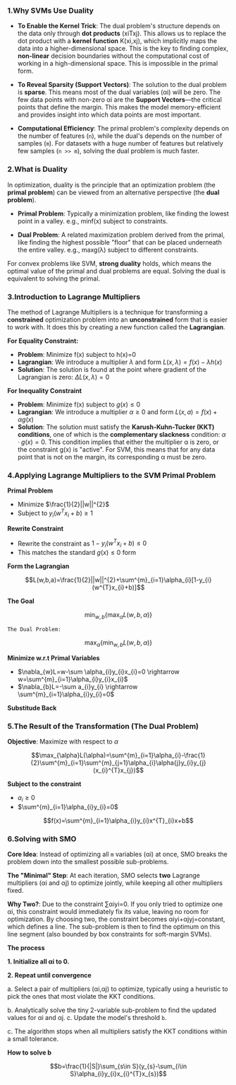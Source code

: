 ### 1.Why SVMs Use Duality

- **To Enable the Kernel Trick**: The dual problem's structure depends on the data only through **dot products** (xiT​xj​). This allows us to replace the dot product with a **kernel function** K(xi​,xj​), which implicitly maps the data into a higher-dimensional space. This is the key to finding complex, **non-linear** decision boundaries without the computational cost of working in a high-dimensional space. This is impossible in the primal form.
    
- **To Reveal Sparsity (Support Vectors)**: The solution to the dual problem is **sparse**. This means most of the dual variables (αi​) will be zero. The few data points with non-zero αi​ are the **Support Vectors**—the critical points that define the margin. This makes the model memory-efficient and provides insight into which data points are most important.
    
- **Computational Efficiency**: The primal problem's complexity depends on the number of features (`n`), while the dual's depends on the number of samples (`m`). For datasets with a huge number of features but relatively few samples (`n >> m`), solving the dual problem is much faster.

### 2.What is Duality

In optimization, duality is the principle that an optimization problem (the **primal problem**) can be viewed from an alternative perspective (the **dual problem**).

- **Primal Problem**: Typically a minimization problem, like finding the lowest point in a valley. e.g., minf(x) subject to constraints.
    
- **Dual Problem**: A related maximization problem derived from the primal, like finding the highest possible "floor" that can be placed underneath the entire valley. e.g., maxg(λ) subject to different constraints.
    

For convex problems like SVM, **strong duality** holds, which means the optimal value of the primal and dual problems are equal. Solving the dual is equivalent to solving the primal.


### 3.Introduction to Lagrange Multipliers

The method of Lagrange Multipliers is a technique for transforming a **constrained** optimization problem into an **unconstrained** form that is easier to work with. It does this by creating a new function called the **Lagrangian**.

**For Equality Constraint:**

* **Problem**: Minimize f(x) subject to h(x)=0
* **Lagrangian**: We introduce a multiplier $\lambda$ and form $L(x,\lambda)=f(x)-\lambda h(x)$
* **Solution**: The solution is found at the point where gradient of the Lagrangian is zero: $\Delta L(x,\lambda)=0$

**For Inequality Constraint**

* **Problem**: Minimize f(x) subject to $g(x)\leq 0$
* **Lagrangian**: We introduce a multiplier $\alpha \geq 0$ and form $L(x,a)=f(x)+\alpha g(x)$
* **Solution**: The solution must satisfy the **Karush-Kuhn-Tucker (KKT) conditions**, one of which is the **complementary slackness** condition: $\alpha ·g(x)=0$. This condition implies that either the multiplier α is zero, or the constraint g(x) is "active". For SVM, this means that for any data point that is not on the margin, its corresponding α must be zero.

### 4.Applying Lagrange Multipliers to the SVM Primal Problem

**Primal Problem**

* Minimize $\frac{1}{2}||w||^{2}$
* Subject to $y_{i}(w^{T}x_{i}+b)\geq 1$

**Rewrite Constraint**

* Rewrite the constraint as $1-y_{i}(w^{T}x_{i}+b)\leq 0$
* This matches the standard $g(x)\leq 0$ form

**Form the Lagrangian**

$$L(w,b,a)=\frac{1}{2}||w||^{2}+\sum^{m}_{i=1}\alpha_{i}[1-y_{i}(w^{T}x_{i}+b)]$$

**The Goal**

$$\min_{w,b}\{\max_{\alpha}L(w,b,\alpha)\}$$

	The Dual Problem:

$$\max_{\alpha}\{\min_{w,b}L(w,b,\alpha)\}$$


**Minimize w.r.t Primal Variables**

* $\nabla_{w}L=w-\sum \alpha_{i}y_{i}x_{i}=0 \rightarrow w=\sum^{m}_{i=1}\alpha_{i}y_{i}x_{i}$
* $\nabla_{b}L=-\sum a_{i}y_{i} \rightarrow \sum^{m}_{i=1}\alpha_{i}y_{i}=0$

**Substitude Back**

### 5.The Result of the Transformation (The Dual Problem)

**Objective**: Maximize with respect to $\alpha$

$$\max_{\alpha}L(\alpha)=\sum^{m}_{i=1}\alpha_{i}-\frac{1}{2}\sum^{m}_{i=1}\sum^{m}_{j=1}\alpha_{i}\alpha{j}y_{i}y_{j}(x_{i}^{T}x_{j})$$

**Subject to the constraint**

* $a_{i}\geq 0$
* $\sum^{m}_{i=1}\alpha_{i}y_{i}=0$

$$f(x)=\sum^{m}_{i=1}\alpha_{i}y_{i}x^{T}_{i}x+b$$

### 6.Solving with SMO

**Core Idea**: Instead of optimizing all `m` variables (αi​) at once, SMO breaks the problem down into the smallest possible sub-problems.

**The "Minimal" Step**: At each iteration, SMO selects **two** Lagrange multipliers (αi​ and αj​) to optimize jointly, while keeping all other multipliers fixed.

**Why Two?**: Due to the constraint ∑αi​yi​=0. If you only tried to optimize one αi​, this constraint would immediately fix its value, leaving no room for optimization. By choosing two, the constraint becomes αi​yi​+αj​yj​=constant, which defines a line. The sub-problem is then to find the optimum on this line segment (also bounded by box constraints for soft-margin SVMs).

**The process**

**1. Initialize all αi​ to 0.**

**2. Repeat until convergence**

a. Select a pair of multipliers (αi​,αj​) to optimize, typically using a heuristic to pick the ones that most violate the KKT conditions. 

b. Analytically solve the tiny 2-variable sub-problem to find the updated values for αi​ and αj​. c. Update the model's threshold `b`.

c. The algorithm stops when all multipliers satisfy the KKT conditions within a small tolerance.

**How to solve b**

$$b=\frac{1}{|S|}\sum_{s\in S}(y_{s}-\sum_{i\in S}\alpha_{i}y_{i}x_{i}^{T}x_{s})$$
